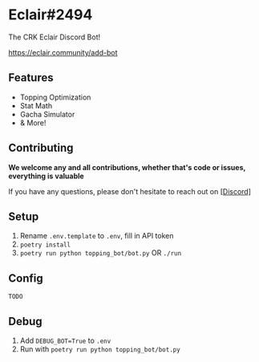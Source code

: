 # Eclair#2494
The CRK Eclair Discord Bot!
  
https://eclair.community/add-bot

## Features
- Topping Optimization
- Stat Math
- Gacha Simulator
- & More!

## Contributing
**We welcome any and all contributions, whether that's code or issues, everything is valuable**
  
If you have any questions, please don't hesitate to reach out on [[Discord]](https://discordapp.com/users/everym4n/)

## Setup
1. Rename `.env.template` to `.env`, fill in API token
2. `poetry install`
3. `poetry run python topping_bot/bot.py` OR `./run`

## Config
`TODO`

## Debug
1. Add `DEBUG_BOT=True` to `.env`
2. Run with `poetry run python topping_bot/bot.py`
